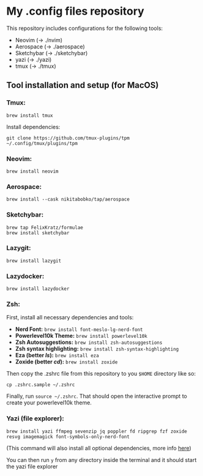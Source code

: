 # My .config files repository 

This repository includes configurations for the following tools:
 - Neovim (-> ./nvim)
 - Aerospace (-> ./aerospace)
 - Sketchybar (-> ./sketchybar)
 - yazi (-> ./yazi)
 - tmux (-> ./tmux)

## Tool installation and setup (for MacOS)

### Tmux:

`brew install tmux`

Install dependencies:

`git clone https://github.com/tmux-plugins/tpm ~/.config/tmux/plugins/tpm`

### Neovim:

`brew install neovim`

### Aerospace:

`brew install --cask nikitabobko/tap/aerospace`

### Sketchybar:

```
brew tap FelixKratz/formulae
brew install sketchybar
```

### Lazygit:

`brew install lazygit`

### Lazydocker:

`brew install lazydocker`

### Zsh:

First, install all necessary dependencies and tools:

 - **Nerd Font:** `brew install font-meslo-lg-nerd-font`
 - **Powerlevel10k Theme:** `brew install powerlevel10k`
 - **Zsh Autosuggestions:** `brew install zsh-autosuggestions`
 - **Zsh syntax highlighting:** `brew install zsh-syntax-highlighting`
 - **Eza (better *ls*):** `brew install eza`
 - **Zoxide (better *cd*):** `brew install zoxide`

Then copy the .zshrc file from this repository to you `$HOME` directory like so:

`cp .zshrc.sample ~/.zshrc`

Finally, run `source ~/.zshrc`. That should open the interactive prompt to create your powerlevel10k theme.

### Yazi (file explorer):

`brew install yazi ffmpeg sevenzip jq poppler fd ripgrep fzf zoxide resvg imagemagick font-symbols-only-nerd-font`

(This command will also install all optional dependencies, more info [here](https://yazi-rs.github.io/docs/installation))

You can then run `y` from any directory inside the terminal and it should start the yazi file explorer
